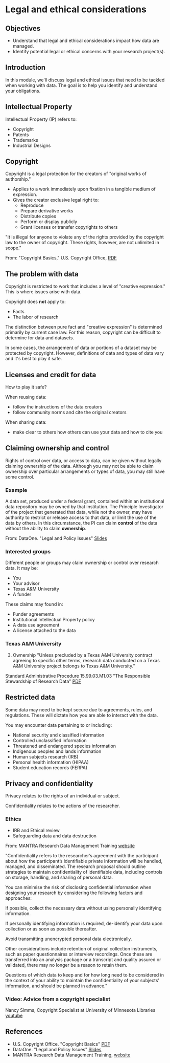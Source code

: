 # Legal and ethical considerations
## Objectives
- Understand that legal and ethical considerations impact how data are managed.
- Identify potential legal or ethical concerns with your research project(s).

## Introduction
In this module, we'll discuss legal and ethical issues that need to be tackled when working with data. The goal is to help you identify and understand your obligations.  

## Intellectual Property
Intellectual Property (IP) refers to:

- Copyright
- Patents
- Trademarks
- Industrial Designs

## Copyright
Copyright is a legal protection for the creators of "original works of authorship."

- Applies to a work immediately upon fixation in a tangible medium of expression.
- Gives the creator exclusive legal right to:
	- Reproduce
	- Prepare derivative works 
	- Distribute copies
	- Perform or display publicly
	- Grant licenses or transfer copyrights to others

"It is illegal for anyone to violate any of the rights provided by the copyright law to the owner of copyright. These rights, however, are not unlimited in scope."

From: "Copyright Basics," U.S. Copyright Office, [PDF](https://www.copyright.gov/circs/circ01.pdf)

## The problem with data
Copyright is restricted to work that includes a level of "creative expression." This is where issues arise with data. 

Copyright does **not** apply to: 

- Facts
- The labor of research

The distinction between pure fact and "creative expression" is determined primarily by current case law. For this reason, copyright can be difficult to determine for data and datasets. 

In some cases, the arrangement of data or portions of a dataset may be protected by copyright. However, definitions of data and types of data vary and it's best to play it safe. 



## Licenses and credit for data
How to play it safe? 

When reusing data:

- follow the instructions of the data creators
- follow community norms and cite the original creators

When sharing data:

- make clear to others how others can use your data and how to cite you

## Claiming ownership and control
Rights of control over data, or access to data, can be given without legally claiming ownership of the data. Although you may not be able to claim ownership over particular arrangements or types of data, you may still have some control.

### Example
A data set, produced under a federal grant, contained within an institutional data repository may be owned by that institution. The Principle Investigator of the project that generated that data, while not the owner, may have authority to restrict or release access to that data, or limit the use of the data by others. In this circumstance, the PI can claim **control** of the data without the ability to claim **ownership**. 

From: DataOne. "Legal and Policy Issues" [Slides](https://www.slideshare.net/DataONEorg/dataone-education-module-10-analysis-and-workflows)

### Interested groups
Different people or groups may claim ownership or control over research data. It may be:

- You
- Your advisor
- Texas A&M University
- A funder 

These claims may found in:

- Funder agreements
- Institutional Intellectual Property policy
- A data use agreement
- A license attached to the data

### Texas A&M University 
3. Ownership
"Unless precluded by a Texas A&M University contract agreeing to specific other terms, research data conducted on a Texas A&M University project belongs to Texas A&M University."

Standard Administrative Procedure 15.99.03.M1.03 "The Responsible Stewardship of Research Data" [PDF](http://rules-saps.tamu.edu/PDFs/15.99.03.M1.03.pdf)

## Restricted data
Some data may need to be kept secure due to agreements, rules, and regulations. These will dictate how you are able to interact with the data.

You may encounter data pertaining to or including:

- National security and classified information
- Controlled unclassified information
- Threatened and endangered species information
- Indigenous peoples and lands information
- Human subjects research (IRB)
- Personal health information (HIPAA)
- Student education records (FERPA)

## Privacy and confidentiality
Privacy relates to the rights of an individual or subject. 

Confidentiality relates to the actions of the researcher.

### Ethics

- IRB and Ethical review
- Safeguarding data and data destruction

From: MANTRA Research Data Management Training [website](http://datalib.edina.ac.uk/mantra/)

"Confidentiality refers to the researcher’s agreement with the participant about how the participant’s identifiable private information will be handled, managed, and disseminated. The research proposal should outline strategies to maintain confidentiality of identifiable data, including controls on storage, handling, and sharing of personal data.

You can minimise the risk of disclosing confidential information when designing your research by considering the following factors and approaches:

If possible, collect the necessary data without using personally identifying information.

If personally identifying information is required, de-identify your data upon collection or as soon as possible thereafter.

Avoid transmitting unencrypted personal data electronically.

Other considerations include retention of original collection instruments, such as paper questionnaires or interview recordings. Once these are transferred into an analysis package or a transcript and quality assured or validated, there may no longer be a reason to retain them. 

Questions of which data to keep and for how long need to be considered in the context of your ability to maintain the confidentiality of your subjects’ information, and should be planned in advance."

### Video: Advice from a copyright specialist
Nancy Simms, Copyright Specialist at University of Minnesota Libraries [youtube](https://www.youtube.com/watch?v=ZuUGlGOMGjU)


## References
- U.S. Copyright Office. "Copyright Basics" [PDF](https://www.copyright.gov/circs/circ01.pdf)
- DataOne. "Legal and Policy Issues" [Slides](https://www.slideshare.net/DataONEorg/dataone-education-module-10-analysis-and-workflows)
- MANTRA Research Data Management Training, [website](http://datalib.edina.ac.uk/mantra/)
